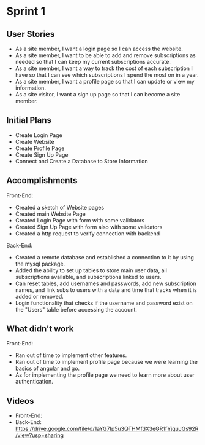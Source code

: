 # Sprint 1

## User Stories
* As a site member, I want a login page so I can access the website.
* As a site member, I want to be able to add and remove subscriptions as needed so that I can keep my current subscriptions accurate.
* As a site member, I want a way to track the cost of each subscription I have so that I can see which subscriptions I spend the most on in a year.
* As a site member, I want a profile page so that I can update or view my information.
* As a site visitor, I want a sign up page so that I can become a site member.

## Initial Plans
* Create Login Page
* Create Website
* Create Profile Page
* Create Sign Up Page
* Connect and Create a Database to Store Information

## Accomplishments
Front-End:
* Created a sketch of Website pages
* Created main Website Page
* Created Login Page with form with some validators
* Created Sign Up Page with form also with some validators
* Created a http request to verify connection with backend

Back-End:
* Created a remote database and established a connection to it by using the mysql package.
* Added the ability to set up tables to store main user data, all subscriptions available, and subscriptions linked to users.
* Can reset tables, add usernames and passwords, add new subscription names, and link subs to users with a date and time that tracks when it is added or removed.
* Login functionality that checks if the username and password exist on the "Users" table before accessing the account.

## What didn't work
Front-End:
* Ran out of time to implement other features.
* Ran out of time to implement profile page because we were learning the basics of angular and go.
* As for implementing the profile page we need to learn more about user authentication.

## Videos

* Front-End: 
* Back-End: https://drive.google.com/file/d/1aYG7Ip5u3QTHMfdX3eGR1fYjquJGs92R/view?usp=sharing

